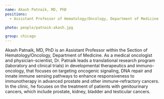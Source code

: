 ```yaml
---
name: Akash Patnaik, MD, PhD
positions: 
  - Assistant Professor of Hematology/Oncology, Department of Medicine

photo: people/patnaik-akash.jpg

group: chicago
---
```


Akash Patnaik, MD, PhD is an Assistant Professor within the Section of Hematology/Oncology, Department of Medicine. As a medical oncologist and physician-scientist, Dr. Patnaik leads a translational research program (laboratory and clinical trials) in developmental therapeutics and immuno-oncology, that focuses on targeting oncogenic signaling, DNA repair and innate immune sensing pathways to enhance responsiveness to immunotherapy in advanced prostate and other immune-refractory cancers. In the clinic, he focuses on the treatment of patients with genitourinary cancers, which include prostate, kidney, bladder and testicular cancers.
